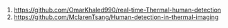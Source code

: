 1. https://github.com/OmarKhaled990/real-time-Thermal-human-detection  
2. https://github.com/MclarenTsang/Human-detection-in-thermal-imaging 